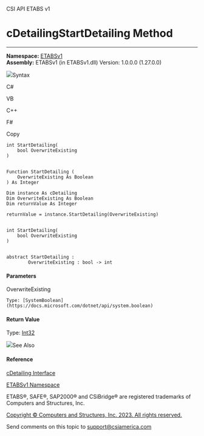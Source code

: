 ﻿

CSI API ETABS v1

# cDetailingStartDetailing Method  
  
---  
  
**Namespace:** [ETABSv1](2780f1b8-2033-5289-2298-1cdb2a7508d9.htm)  
**Assembly:** ETABSv1 (in ETABSv1.dll) Version: 1.0.0.0 (1.27.0.0)

![](../icons/SectionExpanded.png)Syntax

C#

VB

C++

F#

Copy

    
    
    int StartDetailing(
    	bool OverwriteExisting
    )
    
    
    Function StartDetailing ( 
    	OverwriteExisting As Boolean
    ) As Integer
    
    Dim instance As cDetailing
    Dim OverwriteExisting As Boolean
    Dim returnValue As Integer
    
    returnValue = instance.StartDetailing(OverwriteExisting)
    
    
    int StartDetailing(
    	bool OverwriteExisting
    )
    
    
    abstract StartDetailing : 
            OverwriteExisting : bool -> int 
    

#### Parameters

OverwriteExisting

    Type: [SystemBoolean](https://docs.microsoft.com/dotnet/api/system.boolean)  

#### Return Value

Type: [Int32](https://docs.microsoft.com/dotnet/api/system.int32)

![](../icons/SectionExpanded.png)See Also

#### Reference

[cDetailing Interface](361a91e7-25b4-8a09-dff9-a6b292f4ba73.htm)

[ETABSv1 Namespace](2780f1b8-2033-5289-2298-1cdb2a7508d9.htm)

ETABS®, SAFE®, SAP2000® and CSiBridge® are registered trademarks of Computers
and Structures, Inc.  

[Copyright © Computers and Structures, Inc. 2023. All rights
reserved.](http://www.csiamerica.com)

Send comments on this topic to
[support@csiamerica.com](mailto:support%40csiamerica.com?Subject=CSI%20API%20ETABS%20v1)

